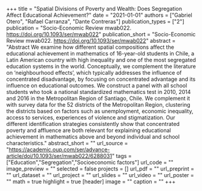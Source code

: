 +++
title = "Spatial Divisions of Poverty and Wealth: Does Segregation Affect Educational Achievement?"
date = "2021-01-01"
authors = ["Gabriel Otero", "Rafael Carranza", "Dante Contreras"]
publication_types = ["2"]
publication = "Socio-Economic Review mwab022. https://doi.org/10.1093/ser/mwab022"
publication_short = "Socio-Economic Review mwab022. https://doi.org/10.1093/ser/mwab022"
abstract = "Abstract             We examine how different spatial compositions affect the educational achievement in mathematics of 16-year-old students in Chile, a Latin American country with high inequality and one of the most segregated education systems in the world. Conceptually, we complement the literature on ‘neighbourhood effects’, which typically addresses the influence of concentrated disadvantage, by focusing on concentrated advantage and its influence on educational outcomes. We construct a panel with all school students who took a national standardized mathematics test in 2010, 2014 and 2016 in the Metropolitan Region of Santiago, Chile. We complement it with survey data for the 52 districts of the Metropolitan Region, clustering the districts based on factors such as unemployment, economic inequality, access to services, experiences of violence and stigmatization. Our different identification strategies consistently show that concentrated poverty and affluence are both relevant for explaining educational achievement in mathematics above and beyond individual and school characteristics."
abstract_short = ""
url_source = "https://academic.oup.com/ser/advance-article/doi/10.1093/ser/mwab022/6288031"
tags = ["Education","Segregation","Socioeconomic factors"]
url_code = ""
image_preview = ""
selected = false
projects = []
url_pdf = ""
url_preprint = ""
url_dataset = ""
url_project = ""
url_slides = ""
url_video = ""
url_poster = ""
math = true
highlight = true
[header]
image = ""
caption = ""
+++
